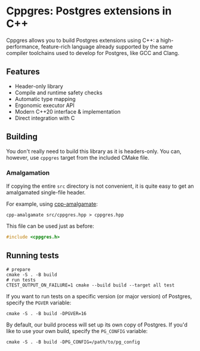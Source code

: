 # Cppgres: Postgres extensions in C++
 
Cppgres allows you to build Postgres extensions using C++: a high-performance, feature-rich
language already supported by the same compiler toolchains used to develop for Postgres,
like GCC and Clang.

## Features

* Header-only library
* Compile and runtime safety checks
* Automatic type mapping
* Ergonomic executor API
* Modern C++20 interface & implementation
* Direct integration with C

## Building

You don't really need to build this library as it is headers-only. You can,
however, use `cppgres` target from the included CMake file.

### Amalgamation

If copying the entire `src` directory is not convenient, it is quite easy to
get an amalgamated single-file header.

For example, using [cpp-amalgamate](https://github.com/Felerius/cpp-amalgamate):

```shell
cpp-amalgamate src/cppgres.hpp > cppgres.hpp
```

This file can be used just as before:

```c++
#include <cppgres.h>
```

## Running tests

```shell
# prepare
cmake -S . -B build 
# run tests
CTEST_OUTPUT_ON_FAILURE=1 cmake --build build --target all test
```

If you want to run tests on a specific version (or major version) of Postgres, specify the `PGVER` variable:

```shell
cmake -S . -B build -DPGVER=16
```

By default, our build process will set up its own copy of Postgres. If you'd like to use your own build,
specify the `PG_CONFIG` variable:

```shell
cmake -S . -B build -DPG_CONFIG=/path/to/pg_config
```
